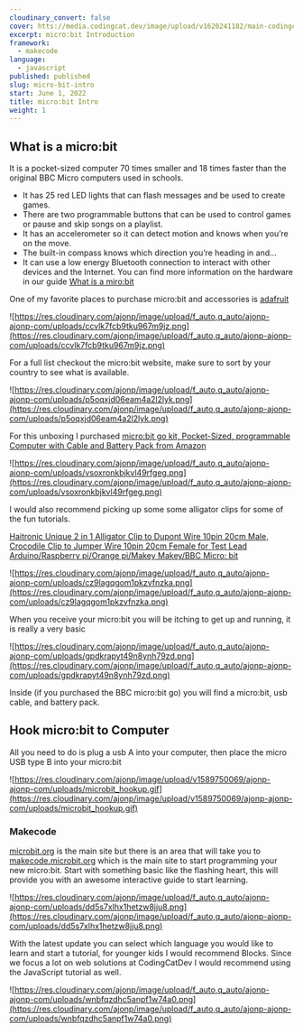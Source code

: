 ```yaml
---
cloudinary_convert: false
cover: htts://media.codingcat.dev/image/upload/v1620241182/main-codingcatdev-photo/gmjigd84bzqxklcbiljt.png
excerpt: micro:bit Introduction
framework:
  - makecode
language:
  - javascript
published: published
slug: micro-bit-intro
start: June 1, 2022
title: micro:bit Intro
weight: 1
---
```


## What is a micro:bit

It is a pocket-sized computer 70 times smaller and 18 times faster than the original BBC Micro computers used in schools.

- It has 25 red LED lights that can flash messages and be used to create games.
- There are two programmable buttons that can be used to control games or pause and skip songs on a playlist.
- It has an accelerometer so it can detect motion and knows when you’re on the move.
- The built-in compass knows which direction you’re heading in and…
- It can use a low energy Bluetooth connection to interact with other devices and the Internet. You can find more information on the hardware in our guide [What is a miro:bit](https://support.microbit.org/support/solutions/articles/19000013983-what-is-a-micro-bit-)

One of my favorite places to purchase micro:bit and accessories is [adafruit](https://www.adafruit.com/category/932)

![https://res.cloudinary.com/ajonp/image/upload/f_auto,q_auto/ajonp-ajonp-com/uploads/ccvlk7fcb9tku967m9jz.png](https://res.cloudinary.com/ajonp/image/upload/f_auto,q_auto/ajonp-ajonp-com/uploads/ccvlk7fcb9tku967m9jz.png)

For a full list checkout the micro:bit website, make sure to sort by your country to see what is available.

![https://res.cloudinary.com/ajonp/image/upload/f_auto,q_auto/ajonp-ajonp-com/uploads/p5oqxjd06eam4a2l2lyk.png](https://res.cloudinary.com/ajonp/image/upload/f_auto,q_auto/ajonp-ajonp-com/uploads/p5oqxjd06eam4a2l2lyk.png)

For this unboxing I purchased [micro:bit go kit, Pocket-Sized, programmable Computer with Cable and Battery Pack from Amazon](https://amzn.to/2ya49wq)

![https://res.cloudinary.com/ajonp/image/upload/f_auto,q_auto/ajonp-ajonp-com/uploads/vsoxronkbjkvl49rfgeg.png](https://res.cloudinary.com/ajonp/image/upload/f_auto,q_auto/ajonp-ajonp-com/uploads/vsoxronkbjkvl49rfgeg.png)

I would also recommend picking up some some alligator clips for some of the fun tutorials.

[Haitronic Unique 2 in 1 Alligator Clip to Dupont Wire 10pin 20cm Male, Crocodile Clip to Jumper Wire 10pin 20cm Female for Test Lead Arduino/Raspberry pi/Orange pi/Makey Makey/BBC Micro: bit](https://amzn.to/2ZaGSFE)

![https://res.cloudinary.com/ajonp/image/upload/f_auto,q_auto/ajonp-ajonp-com/uploads/cz9lagqgom1pkzvfnzka.png](https://res.cloudinary.com/ajonp/image/upload/f_auto,q_auto/ajonp-ajonp-com/uploads/cz9lagqgom1pkzvfnzka.png)

When you receive your micro:bit you will be itching to get up and running, it is really a very basic

![https://res.cloudinary.com/ajonp/image/upload/f_auto,q_auto/ajonp-ajonp-com/uploads/gpdkrapyt49n8ynh79zd.png](https://res.cloudinary.com/ajonp/image/upload/f_auto,q_auto/ajonp-ajonp-com/uploads/gpdkrapyt49n8ynh79zd.png)

Inside (if you purchased the BBC micro:bit go) you will find a micro:bit, usb cable, and battery pack.

## Hook micro:bit to Computer

All you need to do is plug a usb A into your computer, then place the micro USB type B into your micro:bit

![https://res.cloudinary.com/ajonp/image/upload/v1589750069/ajonp-ajonp-com/uploads/microbit_hookup.gif](https://res.cloudinary.com/ajonp/image/upload/v1589750069/ajonp-ajonp-com/uploads/microbit_hookup.gif)

### Makecode

[microbit.org](https://microbit.org/) is the main site but there is an area that will take you to [makecode.microbit.org](https://makecode.microbit.org/) which is the main site to start programming your new micro:bit. Start with something basic like the flashing heart, this will provide you with an awesome interactive guide to start learning.

![https://res.cloudinary.com/ajonp/image/upload/f_auto,q_auto/ajonp-ajonp-com/uploads/dd5s7xlhx1hetzw8jju8.png](https://res.cloudinary.com/ajonp/image/upload/f_auto,q_auto/ajonp-ajonp-com/uploads/dd5s7xlhx1hetzw8jju8.png)

With the latest update you can select which language you would like to learn and start a tutorial, for younger kids I would recommend Blocks. Since we focus a lot on web solutions at CodingCatDev I would recommend using the JavaScript tutorial as well.

![https://res.cloudinary.com/ajonp/image/upload/f_auto,q_auto/ajonp-ajonp-com/uploads/wnbfqzdhc5anpf1w74a0.png](https://res.cloudinary.com/ajonp/image/upload/f_auto,q_auto/ajonp-ajonp-com/uploads/wnbfqzdhc5anpf1w74a0.png)
